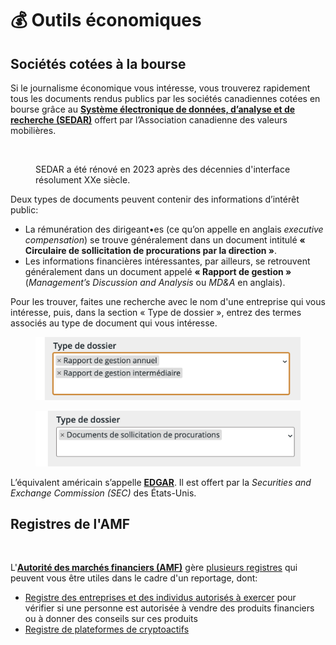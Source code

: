 # 💰 Outils économiques

## Sociétés cotées à la bourse

Si le journalisme économique vous intéresse, vous trouverez rapidement tous les documents rendus publics par les sociétés canadiennes cotées en bourse grâce au [**Système électronique de données, d’analyse et de recherche (SEDAR)**](https://sedar.com/issuers/issuers\_fr.htm) offert par l’Association canadienne des valeurs mobilières.

<figure><img src="https://www.sedarplus.ca/csa-party/css/images/logo.png" alt=""><figcaption><p>SEDAR a été rénové en 2023 après des décennies d'interface résolument XXe siècle.</p></figcaption></figure>

Deux types de documents peuvent contenir des informations d’intérêt public:

* La rémunération des dirigeant•es (ce qu’on appelle en anglais _executive compensation_) se trouve généralement dans un document intitulé **« Circulaire de sollicitation de procurations par la direction »**.
* Les informations financières intéressantes, par ailleurs, se retrouvent généralement dans un document appelé **« Rapport de gestion »** (_Management’s Discussion and Analysis_ ou _MD\&A_ en anglais).

Pour les trouver, faites une recherche avec le nom d'une entreprise qui vous intéresse, puis, dans la section « Type de dossier », entrez des termes associés au type de document qui vous intéresse.

<div>

<figure><img src="../.gitbook/assets/sedar-rapport.png" alt=""><figcaption></figcaption></figure>

 

<figure><img src="../.gitbook/assets/sedar-sollicitation.png" alt=""><figcaption></figcaption></figure>

</div>

L’équivalent américain s’appelle [**EDGAR**](http://www.sec.gov/edgar/searchedgar/companysearch.html). Il est offert par la _Securities and Exchange Commission (SEC)_ des États-Unis.

## Registres de l'AMF

<figure><img src="https://lautorite.qc.ca/typo3conf/ext/amf_site_lautorite/Resources/Public/Assets/img/logo-amf-header.svg" alt=""><figcaption></figcaption></figure>

L'[**Autorité des marchés financiers (AMF)**](https://lautorite.qc.ca) gère [plusieurs registres](https://lautorite.qc.ca/grand-public/registres) qui peuvent vous être utiles dans le cadre d'un reportage, dont:

* [Registre des entreprises et des individus autorisés à exercer](https://lautorite.qc.ca/grand-public/registres/registre-des-entreprises-et-des-individus-autorises-a-exercer) pour vérifier si une personne est autorisée à vendre des produits financiers ou à donner des conseils sur ces produits
* [Registre de plateformes de cryptoactifs](https://lautorite.qc.ca/grand-public/registres/plateformes-de-negociation-de-cryptoactifs)

